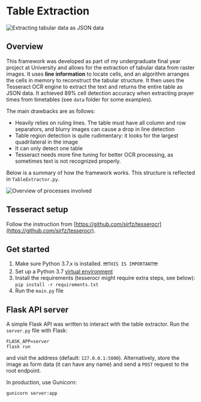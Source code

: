 # Table Extraction

![Extracting tabular data as JSON data](https://i.imgur.com/vUUQ4g1.png)

## Overview

This framework was developed as part of my undergraduate final year project at University and allows for the extraction of tabular data from raster images. It uses **line information** to locate cells, and an algorithm arranges the cells in memory to reconstruct the tabular structure. It then uses the Tesseract OCR engine to extract the text and returns the entire table as JSON data.  It achieved 89% cell detection accuracy when extracting prayer times from timetables (see `data` folder for some examples). 

The main drawbacks are as follows:

 - Heavily relies on ruling lines. The table must have all column and row separators, and blurry images can cause a drop in line detection
 - Table region detection is quite rudimentary: it looks for the largest quadrilateral in the image
 - It can only detect one table
 - Tesseract needs more fine tuning for better OCR processing, as sometimes text is not recognized properly.

Below is a summary of how the framework works. This structure is reflected in `TableExtractor.py`.

![Overview of processes involved](https://i.imgur.com/oz6YSGK.jpg)

## Tesseract setup

Follow the instruction from [https://github.com/sirfz/tesserocr](https://github.com/sirfz/tesserocr).

## Get started

1. Make sure Python 3.7.x is installed. `❗❗❗THIS IS IMPORTANT❗❗❗`
2. Set up a Python 3.7 [virtual environment](https://packaging.python.org/guides/installing-using-pip-and-virtual-environments/)
3. Install the requirements (tesserocr might require extra steps, see below): `pip install -r requirements.txt`
4. Run the `main.py` file

## Flask API server

A simple Flask API was written to interact with the table extractor. Run the `server.py` file with Flask:

```
FLASK_APP=server
flask run
```

and visit the address (default: `127.0.0.1:5000`). Alternatively, store the image as form data (it can have any name) and send a `POST` request to the root endpoint.

In production, use Gunicorn:

```
gunicorn server:app
```